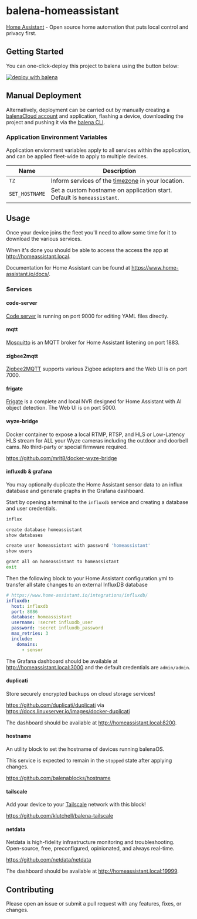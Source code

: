 # balena-homeassistant

[Home Assistant](https://www.home-assistant.io/) - Open source home automation that puts local control and privacy first.

## Getting Started

You can one-click-deploy this project to balena using the button below:

[![deploy with balena](https://balena.io/deploy.svg)](https://dashboard.balena-cloud.com/deploy?repoUrl=https://github.com/klutchell/balena-homeassistant)

## Manual Deployment

Alternatively, deployment can be carried out by manually creating a [balenaCloud account](https://dashboard.balena-cloud.com) and application,
flashing a device, downloading the project and pushing it via the [balena CLI](https://github.com/balena-io/balena-cli).

### Application Environment Variables

Application envionment variables apply to all services within the application, and can be applied fleet-wide to apply to multiple devices.

| Name           | Description                                                                                                       |
| -------------- | ----------------------------------------------------------------------------------------------------------------- |
| `TZ`           | Inform services of the [timezone](https://en.wikipedia.org/wiki/List_of_tz_database_time_zones) in your location. |
| `SET_HOSTNAME` | Set a custom hostname on application start. Default is `homeassistant`.                                           |

## Usage

Once your device joins the fleet you'll need to allow some time for it to download the various services.

When it's done you should be able to access the access the app at <http://homeassistant.local>.

Documentation for Home Assistant can be found at <https://www.home-assistant.io/docs/>.

### Services

#### code-server

[Code server](https://hub.docker.com/r/codercom/code-server) is running on port 9000 for editing YAML files directly.

#### mqtt

[Mosquitto](https://mosquitto.org/) is an MQTT broker for Home Assistant listening on port 1883.

#### zigbee2mqtt

[Zigbee2MQTT](https://www.zigbee2mqtt.io/) supports various Zigbee adapters and the Web UI is on port 7000.

#### frigate

[Frigate](https://docs.frigate.video/) is a complete and local NVR designed for Home Assistant with AI object detection. The Web UI is on port 5000.

#### wyze-bridge

Docker container to expose a local RTMP, RTSP, and HLS or Low-Latency HLS stream for ALL your Wyze cameras including the outdoor and doorbell cams. No third-party or special firmware required.

<https://github.com/mrlt8/docker-wyze-bridge>

#### influxdb & grafana

You may optionally duplicate the Home Assistant sensor data to an
influx database and generate graphs in the Grafana dashboard.

Start by opening a terminal to the `influxdb` service and creating
a database and user credentials.

```bash
influx

create database homeassistant
show databases

create user homeassistant with password 'homeassistant'
show users

grant all on homeassistant to homeassistant
exit
```

Then the following block to your Home Assistant configuration.yml to
transfer all state changes to an external InfluxDB database

```yaml
# https://www.home-assistant.io/integrations/influxdb/
influxdb:
  host: influxdb
  port: 8086
  database: homeassistant
  username: !secret influxdb_user
  password: !secret influxdb_password
  max_retries: 3
  include:
    domains:
      - sensor
```

The Grafana dashboard should be available at <http://homeassistant.local:3000> and the default credentials are `admin/admin`.

#### duplicati

Store securely encrypted backups on cloud storage services!

<https://github.com/duplicati/duplicati> via <https://docs.linuxserver.io/images/docker-duplicati>

The dashboard should be available at <http://homeassistant.local:8200>.

#### hostname

An utility block to set the hostname of devices running balenaOS.

This service is expected to remain in the `stopped` state after applying changes.

<https://github.com/balenablocks/hostname>

#### tailscale

Add your device to your [Tailscale](https://tailscale.com/) network with this block!

<https://github.com/klutchell/balena-tailscale>

#### netdata

Netdata is high-fidelity infrastructure monitoring and troubleshooting.
Open-source, free, preconfigured, opinionated, and always real-time.

<https://github.com/netdata/netdata>

The dashboard should be available at <http://homeassistant.local:19999>.

## Contributing

Please open an issue or submit a pull request with any features, fixes, or changes.
